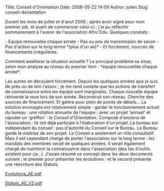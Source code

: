 Title: Conseil d'Orientation
Date: 2008-05-22 14:09
Author: julien
Slug: conseil-dorientation

Durant les mois de juillet et d'aout 2006 ; après avoir signé pour mon
premier job, et avant de commencer celui-ci ; j'ai pu réflechir
sommairement à l'avenir de l'association Afric'Edu. Quelques constats :

</p>
-   Equipe renouvelée chaque année
-   Pas ou peu de transmission de savoir
-   Pas d'action sur le long terme *(plus d'un an)*
-   Et forcément, sources de financements irrégulières.

</p>
Comment améliorer la situation actuelle ? Le principal problème se
situe, selon mon analyse au niveau du premier item : *equipe renouvellée
chaque année*.  

Les autres en découlent forcément. Depuis les quelques années que je
suis de près ou de loin l'assoc ; je me rend compte que les actions de
transfert de connaissance entre les équipe sont marginales. Chaque
nouvelle équipe réinvente la roue lors de son année. Reconstruit son
réseau. Cherche des sources de financement. Et galère pour plein de
points de détails... La solution envisagée est relativement simple :
garder le fonctionnement actuel du bureau : une rotation annuelle de
l'équipe ; avec un projet 'annuel' et rajouter un 'greffon' : le
*Conseil d'Orientation*. Composé d'anciens de l'association ; ils ont
déjà participé à l'élaboration d'un projet. Le bureau est indépendant du
conseil : pas d'autorité du Conseil sur le Bureau. Le Bureau garde la
maitrise de son projet. Le Conseil a seulement un rôle consultatif. Mais
il est cependant chargé de porter l'association sur le long terme : les
mandats des membres serait de quelques années. Il serait également
chargé de maintenir la connaissance dans l'association (des tas d'outils
existent pour ça...). J'avais résumé ce concept dans les deux documents
suivant ; le premier pour présenter les évolutions ; et le second
présente une réecriture des Statuts.

[Evolutions\_AE.pdf]({filename}/files/Evolutions_AE.pdf)

[Statuts\_AE\_V2.pdf]({filename}/files/Statuts_AE_V2.pdf)

